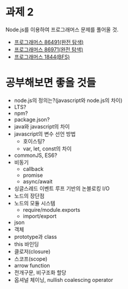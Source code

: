 # 과제 2
Node.js를 이용하여 프로그래머스 문제를 풀어올 것.
* [프로그래머스 86491(완전 탐색)](https://programmers.co.kr/learn/courses/30/lessons/86491)
* [프로그래머스 86971(완전 탐색)](https://school.programmers.co.kr/learn/courses/30/lessons/86971)
* [프로그래머스 1844(BFS)](https://school.programmers.co.kr/learn/courses/30/lessons/1844)

# 공부해보면 좋을 것들
* node.js의 정의는?(javascript와 node.js의 차이)
* LTS?
* npm?
* package.json?
* java와 javascript의 차이
* javascript의 변수 선언 방법
    * 호이스팅?
    * var, let, const의 차이
* commonJS, ES6?
* 비동기
    * callback
    * promise
    * async/await
* 싱글스레드 이벤트 루프 기반의 논블로킹 I/O
* 노드의 장단점
* 노드의 모듈 시스템
    * require/module.exports
    * import/export
* json
* 객체
* prototype과 class
* this 바인딩
* 클로저(closure)
* 스코프(scope)
* arrow function
* 전개구문, 비구조화 할당
* 옵셔널 체이닝, nullish coalescing operator